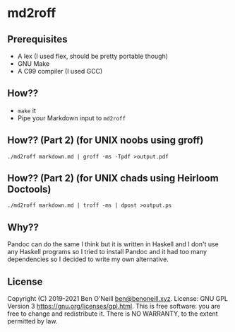 # md2roff

## Prerequisites

* A lex (I used flex, should be pretty portable though)
* GNU Make
* A C99 compiler (I used GCC)

## How??

* `make` it
* Pipe your Markdown input to `md2roff`

## How?? (Part 2) (for UNIX noobs using groff)

`./md2roff markdown.md | groff -ms -Tpdf >output.pdf`

## How?? (Part 2) (for UNIX chads using Heirloom Doctools)

`./md2roff markdown.md | troff -ms | dpost >output.ps`

## Why??

Pandoc can do the same I think but it is written in Haskell and I don't use
any Haskell programs so I tried to install Pandoc and it had too many
dependencies so I decided to write my own alternative.

## License

Copyright (C) 2019-2021 Ben O'Neill <ben@benoneill.xyz>. License: GNU
GPL Version 3 <https://gnu.org/licenses/gpl.html>. This is free
software: you are free to change and redistribute it. There is NO
WARRANTY, to the extent permitted by law.

